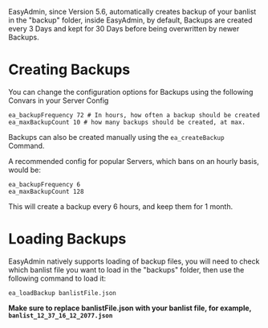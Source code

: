 EasyAdmin, since Version 5.6, automatically creates backup of your banlist in the "backup" folder, inside EasyAdmin, by default, Backups are created every 3 Days and kept for 30 Days before being overwritten by newer Backups.


# Creating Backups

You can change the configuration options for Backups using the following Convars in your Server Config

```
ea_backupFrequency 72 # In hours, how often a backup should be created
ea_maxBackupCount 10 # how many backups should be created, at max.
```

Backups can also be created manually using the `ea_createBackup` Command.

A recommended config for popular Servers, which bans on an hourly basis, would be:

```
ea_backupFrequency 6
ea_maxBackupCount 128
```

This will create a backup every 6 hours, and keep them for 1 month.

# Loading Backups

EasyAdmin natively supports loading of backup files, you will need to check which banlist file you want to load in the "backups" folder, then use the following command to load it:

```
ea_loadBackup banlistFile.json
```

**Make sure to replace banlistFile.json with your banlist file, for example, `banlist_12_37_16_12_2077.json`**